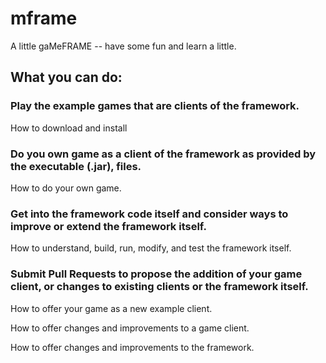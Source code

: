 # mframe
A little gaMeFRAME -- have some fun and learn a little. 

## What you can do:

### Play the example games that are clients of the framework.
How to download and install

### Do you own game as a client of the framework as provided by the executable (.jar), files.
How to do your own game.

### Get into the framework code itself and consider ways to improve or extend the framework itself.
How to understand, build, run, modify, and test the framework itself.

### Submit Pull Requests to propose the addition of your game client, or changes to existing clients or the framework itself.
How to offer your game as a new example client.

How to offer changes and improvements to a game client.

How to offer changes and improvements to the framework.
